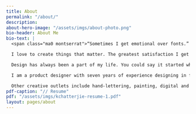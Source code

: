 ```yaml
---
title: About
permalink: "/about/"
description: 
about-hero-image: "/assets/imgs/about-photo.png"
bio-header: About Me
bio-text: |
  <span class="ma0 montserrat">“Sometimes I get emotional over fonts.” - Kanye West</span>

  I love to create things that matter. The greatest satisfaction I get in my work comes from designing meaningful end-to-end experiences. I thrive in fast-paced environments, especially those in the interactive digital field.

  Design has always been a part of my life. You could say it started when I drew my favorite animated characters as a kid, or when I taught myself to design and code my first Xanga theme, or when I fell in love with my AP Studio Art course in high school. My natural curiosity pushes me to many different creative mediums while continuing to build on my existing skills.

  I am a product designer with seven years of experience designing in financial, government tech media, e-commerce, and software development industries. My portfolio includes touchscreen vending and point-of-sale technology, dashboards and applications, websites, print, and environmental design. I have a Bachelor of Fine Arts from The Art Institute of Washington, and a User Experience Research certificate from General Assembly. In my spare time, I volunteer as a TA and designer at 826CHI in Wicker Park.

  Other creative outlets include hand-lettering, painting, digital and film photography, and more recently, animation. I love traveling, I laugh a lot (and loudly), I spend too much time analyzing Mad Men and Twin Peaks, and I really, really enjoy both cooking and eating food.
pdf-caption: "// Resume"
pdf: "/assets/imgs/kchatterjie-resume-1.pdf"
layout: pages/about
---
```


